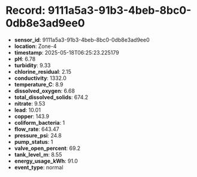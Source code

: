 # Record: 9111a5a3-91b3-4beb-8bc0-0db8e3ad9ee0

- **sensor_id**: 9111a5a3-91b3-4beb-8bc0-0db8e3ad9ee0
- **location**: Zone-4
- **timestamp**: 2025-05-18T06:25:23.225179
- **pH**: 6.78
- **turbidity**: 9.33
- **chlorine_residual**: 2.15
- **conductivity**: 1332.0
- **temperature_C**: 8.9
- **dissolved_oxygen**: 6.68
- **total_dissolved_solids**: 674.2
- **nitrate**: 9.53
- **lead**: 10.01
- **copper**: 143.9
- **coliform_bacteria**: 1
- **flow_rate**: 643.47
- **pressure_psi**: 24.8
- **pump_status**: 1
- **valve_open_percent**: 69.2
- **tank_level_m**: 8.55
- **energy_usage_kWh**: 91.0
- **event_type**: normal